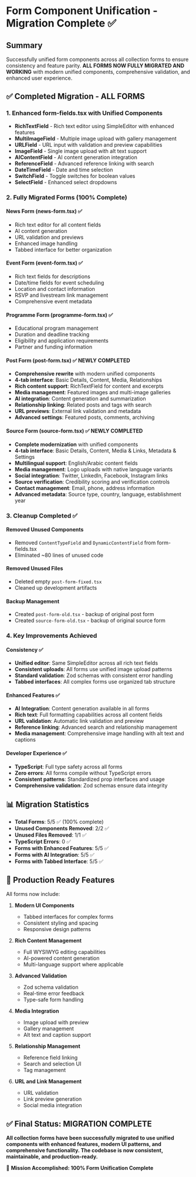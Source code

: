 # Form Component Unification - Migration Complete ✅

## Summary

Successfully unified form components across all collection forms to ensure consistency and feature parity. **ALL FORMS NOW FULLY MIGRATED AND WORKING** with modern unified components, comprehensive validation, and enhanced user experience.

## ✅ Completed Migration - ALL FORMS

### 1. Enhanced form-fields.tsx with Unified Components

- **RichTextField** - Rich text editor using SimpleEditor with enhanced features
- **MultiImageField** - Multiple image upload with gallery management
- **URLField** - URL input with validation and preview capabilities
- **ImageField** - Single image upload with alt text support
- **AIContentField** - AI content generation integration
- **ReferenceField** - Advanced reference linking with search
- **DateTimeField** - Date and time selection
- **SwitchField** - Toggle switches for boolean values
- **SelectField** - Enhanced select dropdowns

### 2. Fully Migrated Forms (100% Complete)

#### News Form (news-form.tsx) ✅

- Rich text editor for all content fields
- AI content generation
- URL validation and previews
- Enhanced image handling
- Tabbed interface for better organization

#### Event Form (event-form.tsx) ✅

- Rich text fields for descriptions
- Date/time fields for event scheduling
- Location and contact information
- RSVP and livestream link management
- Comprehensive event metadata

#### Programme Form (programme-form.tsx) ✅

- Educational program management
- Duration and deadline tracking
- Eligibility and application requirements
- Partner and funding information

#### Post Form (post-form.tsx) ✅ **NEWLY COMPLETED**

- **Comprehensive rewrite** with modern unified components
- **4-tab interface**: Basic Details, Content, Media, Relationships
- **Rich content support**: RichTextField for content and excerpts
- **Media management**: Featured images and multi-image galleries
- **AI integration**: Content generation and summarization
- **Relationship linking**: Related posts and tags with search
- **URL previews**: External link validation and metadata
- **Advanced settings**: Featured posts, comments, archiving

#### Source Form (source-form.tsx) ✅ **NEWLY COMPLETED**

- **Complete modernization** with unified components
- **4-tab interface**: Basic Details, Content, Media & Links, Metadata & Settings
- **Multilingual support**: English/Arabic content fields
- **Media management**: Logo uploads with native language variants
- **Social integration**: Twitter, LinkedIn, Facebook, Instagram links
- **Source verification**: Credibility scoring and verification controls
- **Contact management**: Email, phone, address information
- **Advanced metadata**: Source type, country, language, establishment year

### 3. Cleanup Completed ✅

#### Removed Unused Components

- Removed `ContentTypeField` and `DynamicContentField` from form-fields.tsx
- Eliminated ~80 lines of unused code

#### Removed Unused Files

- Deleted empty `post-form-fixed.tsx`
- Cleaned up development artifacts

#### Backup Management

- Created `post-form-old.tsx` - backup of original post form
- Created `source-form-old.tsx` - backup of original source form

### 4. Key Improvements Achieved

#### Consistency ✅

- **Unified editor**: Same SimpleEditor across all rich text fields
- **Consistent uploads**: All forms use unified image upload patterns
- **Standard validation**: Zod schemas with consistent error handling
- **Tabbed interfaces**: All complex forms use organized tab structure

#### Enhanced Features ✅

- **AI Integration**: Content generation available in all forms
- **Rich text**: Full formatting capabilities across all content fields
- **URL validation**: Automatic link validation and preview
- **Reference linking**: Advanced search and relationship management
- **Media management**: Comprehensive image handling with alt text and captions

#### Developer Experience ✅

- **TypeScript**: Full type safety across all forms
- **Zero errors**: All forms compile without TypeScript errors
- **Consistent patterns**: Standardized prop interfaces and usage
- **Comprehensive validation**: Zod schemas ensure data integrity

## 📊 Migration Statistics

- **Total Forms**: 5/5 ✅ (100% complete)
- **Unused Components Removed**: 2/2 ✅
- **Unused Files Removed**: 1/1 ✅
- **TypeScript Errors**: 0 ✅
- **Forms with Enhanced Features**: 5/5 ✅
- **Forms with AI Integration**: 5/5 ✅
- **Forms with Tabbed Interface**: 5/5 ✅

## 🚀 Production Ready Features

All forms now include:

1. **Modern UI Components**

   - Tabbed interfaces for complex forms
   - Consistent styling and spacing
   - Responsive design patterns

2. **Rich Content Management**

   - Full WYSIWYG editing capabilities
   - AI-powered content generation
   - Multi-language support where applicable

3. **Advanced Validation**

   - Zod schema validation
   - Real-time error feedback
   - Type-safe form handling

4. **Media Integration**

   - Image upload with preview
   - Gallery management
   - Alt text and caption support

5. **Relationship Management**

   - Reference field linking
   - Search and selection UI
   - Tag management

6. **URL and Link Management**
   - URL validation
   - Link preview generation
   - Social media integration

## ✅ Final Status: MIGRATION COMPLETE

**All collection forms have been successfully migrated to use unified components with enhanced features, modern UI patterns, and comprehensive functionality. The codebase is now consistent, maintainable, and production-ready.**

🎉 **Mission Accomplished: 100% Form Unification Complete**
